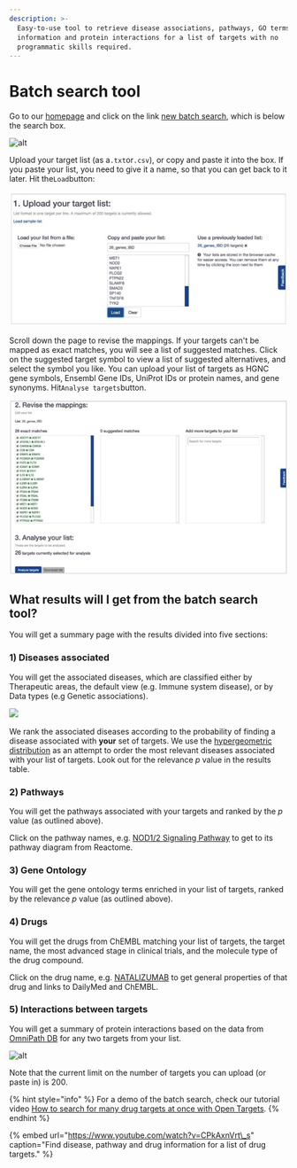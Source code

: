 ```yaml
---
description: >-
  Easy-to-use tool to retrieve disease associations, pathways, GO terms, drug
  information and protein interactions for a list of targets with no
  programmatic skills required.
---
```


# Batch search tool

Go to our [homepage](https://www.targetvalidation.org/) and click on the link [new batch search](https://www.targetvalidation.org/batch-search), which is below the search box.

![alt](http://blog.opentargets.org/content/images/2017/04/Slide1-7.jpg)

Upload your target list \(as a`.txt`or`.csv`\), or copy and paste it into the box. If you paste your list, you need to give it a name, so that you can get back to it later. Hit the`Load`button:

![](../.gitbook/assets/targetlist-upload.png)

Scroll down the page to revise the mappings. If your targets can't be mapped as exact matches, you will see a list of suggested matches. Click on the suggested target symbol to view a list of suggested alternatives, and select the symbol you like. You can upload your list of targets as HGNC gene symbols, Ensembl Gene IDs, UniProt IDs or protein names, and gene synonyms. Hit`Analyse targets`button.

![](../.gitbook/assets/revisemappings.png)

## What results will I get from the batch search tool? <a id="whatresultswilligetfromthebatchsearchtool"></a>

You will get a summary page with the results divided into five sections:

### 1\) Diseases associated <a id="1diseasesassociated"></a>

You will get the associated diseases, which are classified either by Therapeutic areas, the default view \(e.g. Immune system disease\), or by Data types \(e.g Genetic associations\).



![](http://blog.opentargets.org/content/images/2017/04/Slide1-3.jpg)

We rank the associated diseases according to the probability of finding a disease associated with **your** set of targets. We use the [hypergeometric distribution](https://en.wikipedia.org/wiki/Hypergeometric_distribution) as an attempt to order the most relevant diseases associated with your list of targets. Look out for the relevance _p_ value in the results table.

### 2\) Pathways <a id="2pathways"></a>

You will get the pathways associated with your targets and ranked by the _p_ value \(as outlined above\).

Click on the pathway names, e.g. [NOD1/2 Signaling Pathway](https://www.targetvalidation.org/summary?pathway=R-HSA-168638&pathway-target=NOD2&pathway-target=CARD9) to get to its pathway diagram from Reactome.

### 3\) Gene Ontology <a id="3drugs"></a>

You will get the gene ontology terms enriched in your list of targets, ranked by the relevance _p_ value \(as outlined above\).

### 4\) Drugs <a id="3drugs"></a>

You will get the drugs from ChEMBL matching your list of targets, the target name, the most advanced stage in clinical trials, and the molecule type of the drug compound.

Click on the drug name, e.g. [NATALIZUMAB](https://www.targetvalidation.org/summary?drug=CHEMBL1201607) to get general properties of that drug and links to DailyMed and ChEMBL.

### 5\) Interactions between targets <a id="4interactionsbetweentargets"></a>

You will get a summary of protein interactions based on the data from [OmniPath DB](http://omnipathdb.org/) for any two targets from your list.

![alt](http://blog.opentargets.org/content/images/2017/04/Slide1-9.jpg)

Note that the current limit on the number of targets you can upload \(or paste in\) is 200.

{% hint style="info" %}
For a demo of the batch search, check our tutorial video [How to search for many drug targets at once with Open Targets](https://www.youtube.com/watch?v=CPkAxnVrt_s).
{% endhint %}

{% embed url="https://www.youtube.com/watch?v=CPkAxnVrt\_s" caption="Find disease, pathway and drug information for a list of drug targets." %}

